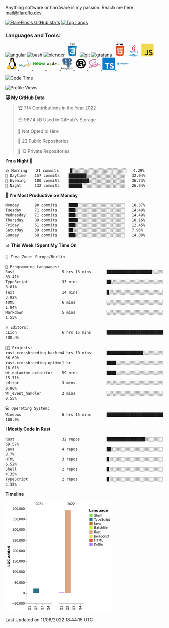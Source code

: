Anything software or hardware is my passion.
Reach me here <a href="mailto:github@flareflo.dev">mail@flareflo.dev</a>

[![FlareFlos's GitHub stats](https://github-readme-stats.vercel.app/api?username=FlareFlo&show_icons=true&theme=github_dark)](https://github.com/FlareFlo/github-readme-stats)
[![Top Langs](https://github-readme-stats.vercel.app/api/top-langs/?username=FlareFlo&langs_count=10&layout=compact&theme=github_dark)](https://github.com/FlareFlo/github-readme-stats)

<h3 align="left">Languages and Tools:</h3>
<div align="left"> 
    <a href="https://angular.io" target="_blank" rel="noreferrer"><img src="https://angular.io/assets/images/logos/angular/angular.svg" alt="angular" width="40" height="40"/> </a> 
    <a href="https://www.gnu.org/software/bash/" target="_blank" rel="noreferrer"> <img src="https://www.vectorlogo.zone/logos/gnu_bash/gnu_bash-icon.svg" alt="bash" width="40" height="40"/> </a> 
    <a href="https://www.blender.org/" target="_blank" rel="noreferrer"> <img src="https://download.blender.org/branding/community/blender_community_badge_white.svg" alt="blender" width="40" height="40"/></a> 
    <a href="https://www.w3schools.com/css/" target="_blank" rel="noreferrer"> <img src="https://raw.githubusercontent.com/devicons/devicon/master/icons/css3/css3-original-wordmark.svg" alt="css3" width="40" height="40"/> </a> 
    <a href="https://git-scm.com/" target="_blank" rel="noreferrer"> <img src="https://www.vectorlogo.zone/logos/git-scm/git-scm-icon.svg" alt="git" width="40" height="40"/> </a> 
    <a href="https://grafana.com" target="_blank" rel="noreferrer"> <img src="https://www.vectorlogo.zone/logos/grafana/grafana-icon.svg" alt="grafana" width="40" height="40"/> </a> 
    <a href="https://www.w3.org/html/" target="_blank" rel="noreferrer"> <img src="https://raw.githubusercontent.com/devicons/devicon/master/icons/html5/html5-original-wordmark.svg" alt="html5" width="40" height="40"/> </a> 
    <a href="https://www.java.com" target="_blank" rel="noreferrer"> <img src="https://raw.githubusercontent.com/devicons/devicon/master/icons/java/java-original.svg" alt="java" width="40" height="40"/> </a> 
    <a href="https://developer.mozilla.org/en-US/docs/Web/JavaScript" target="_blank" rel="noreferrer"> <img src="https://raw.githubusercontent.com/devicons/devicon/master/icons/javascript/javascript-original.svg" alt="javascript" width="40" height="40"/> </a> 
    <a href="https://www.linux.org/" target="_blank" rel="noreferrer"> <img src="https://raw.githubusercontent.com/devicons/devicon/master/icons/linux/linux-original.svg" alt="linux" width="40" height="40"/> </a> 
    <a href="https://www.mysql.com/" target="_blank" rel="noreferrer"> <img src="https://raw.githubusercontent.com/devicons/devicon/master/icons/mysql/mysql-original-wordmark.svg" alt="mysql" width="40" height="40"/> </a> 
    <a href="https://www.nginx.com" target="_blank" rel="noreferrer"> <img src="https://raw.githubusercontent.com/devicons/devicon/master/icons/nginx/nginx-original.svg" alt="nginx" width="40" height="40"/> </a> 
    <a href="https://nodejs.org" target="_blank" rel="noreferrer"> <img src="https://raw.githubusercontent.com/devicons/devicon/master/icons/nodejs/nodejs-original-wordmark.svg" alt="nodejs" width="40" height="40"/> </a> 
    <a href="https://www.postgresql.org" target="_blank" rel="noreferrer"> <img src="https://raw.githubusercontent.com/devicons/devicon/master/icons/postgresql/postgresql-original-wordmark.svg" alt="postgresql" width="40" height="40"/> </a> 
    <a href="https://www.rust-lang.org" target="_blank" rel="noreferrer"> <img src="https://raw.githubusercontent.com/devicons/devicon/master/icons/rust/rust-plain.svg" alt="rust" width="40" height="40"/> </a> 
    <a href="https://sass-lang.com" target="_blank" rel="noreferrer"> <img src="https://raw.githubusercontent.com/devicons/devicon/master/icons/sass/sass-original.svg" alt="sass" width="40" height="40"/> </a> 
    <a href="https://www.typescriptlang.org/" target="_blank" rel="noreferrer"> <img src="https://raw.githubusercontent.com/devicons/devicon/master/icons/typescript/typescript-original.svg" alt="typescript" width="40" height="40"/> </a> 
    <a href="https://webpack.js.org" target="_blank" rel="noreferrer"> <img src="https://raw.githubusercontent.com/devicons/devicon/d00d0969292a6569d45b06d3f350f463a0107b0d/icons/webpack/webpack-original-wordmark.svg" alt="webpack" width="40" height="40"/> </a> 
</div>

<!--START_SECTION:waka-->
![Code Time](http://img.shields.io/badge/Code%20Time-0%20secs-blue)

![Profile Views](http://img.shields.io/badge/Profile%20Views-3-blue)

**🐱 My GitHub Data** 

> 🏆 714 Contributions in the Year 2022
 > 
> 📦 967.4 kB Used in GitHub's Storage 
 > 
> 🚫 Not Opted to Hire
 > 
> 📜 22 Public Repositories 
 > 
> 🔑 13 Private Repositories  
 > 
**I'm a Night 🦉** 

```text
🌞 Morning    21 commits     █░░░░░░░░░░░░░░░░░░░░░░░░   4.29% 
🌆 Daytime    157 commits    ████████░░░░░░░░░░░░░░░░░   32.04% 
🌃 Evening    180 commits    █████████░░░░░░░░░░░░░░░░   36.73% 
🌙 Night      132 commits    ██████░░░░░░░░░░░░░░░░░░░   26.94%

```
📅 **I'm Most Productive on Monday** 

```text
Monday       90 commits     ████░░░░░░░░░░░░░░░░░░░░░   18.37% 
Tuesday      71 commits     ███░░░░░░░░░░░░░░░░░░░░░░   14.49% 
Wednesday    71 commits     ███░░░░░░░░░░░░░░░░░░░░░░   14.49% 
Thursday     89 commits     ████░░░░░░░░░░░░░░░░░░░░░   18.16% 
Friday       61 commits     ███░░░░░░░░░░░░░░░░░░░░░░   12.45% 
Saturday     39 commits     ██░░░░░░░░░░░░░░░░░░░░░░░   7.96% 
Sunday       69 commits     ███░░░░░░░░░░░░░░░░░░░░░░   14.08%

```


📊 **This Week I Spent My Time On** 

```text
⌚︎ Time Zone: Europe/Berlin

💬 Programming Languages: 
Rust                     5 hrs 13 mins       ████████████████████░░░░░   83.41% 
TypeScript               33 mins             ██░░░░░░░░░░░░░░░░░░░░░░░   8.81% 
Text                     14 mins             █░░░░░░░░░░░░░░░░░░░░░░░░   3.92% 
TOML                     6 mins              ░░░░░░░░░░░░░░░░░░░░░░░░░   1.84% 
Markdown                 5 mins              ░░░░░░░░░░░░░░░░░░░░░░░░░   1.55%

🔥 Editors: 
CLion                    6 hrs 15 mins       █████████████████████████   100.0%

🐱‍💻 Projects: 
rust_crossbreeding_backen4 hrs 10 mins       ████████████████░░░░░░░░░   66.69% 
rust-crossbreeding-optimi1 hr                ████░░░░░░░░░░░░░░░░░░░░░   16.01% 
wt_datamine_extractor    59 mins             ████░░░░░░░░░░░░░░░░░░░░░   15.71% 
editor                   3 mins              ░░░░░░░░░░░░░░░░░░░░░░░░░   0.96% 
WT_event_handler         2 mins              ░░░░░░░░░░░░░░░░░░░░░░░░░   0.55%

💻 Operating System: 
Windows                  6 hrs 15 mins       █████████████████████████   100.0%

```

**I Mostly Code in Rust** 

```text
Rust                     32 repos            █████████████████░░░░░░░░   69.57% 
Java                     4 repos             ██░░░░░░░░░░░░░░░░░░░░░░░   8.7% 
HTML                     3 repos             █░░░░░░░░░░░░░░░░░░░░░░░░   6.52% 
Shell                    2 repos             █░░░░░░░░░░░░░░░░░░░░░░░░   4.35% 
TypeScript               2 repos             █░░░░░░░░░░░░░░░░░░░░░░░░   4.35%

```


**Timeline**

![Chart not found](https://raw.githubusercontent.com/FlareFlo/FlareFlo/main/charts/bar_graph.png) 


 Last Updated on 11/06/2022 18:44:15 UTC
<!--END_SECTION:waka-->
